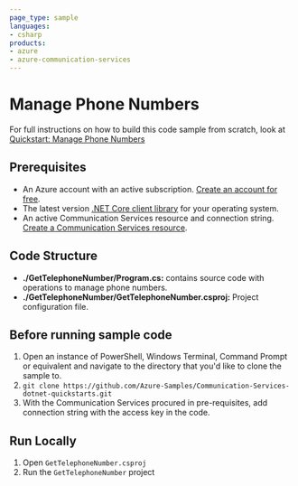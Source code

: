 ```yaml
---
page_type: sample
languages:
- csharp
products:
- azure
- azure-communication-services
---
```


# Manage Phone Numbers

For full instructions on how to build this code sample from scratch, look at [Quickstart: Manage Phone Numbers](https://docs.microsoft.com/en-us/azure/communication-services/quickstarts/telephony-sms/get-phone-number?pivots=programming-language-csharp)

## Prerequisites

- An Azure account with an active subscription. [Create an account for free](https://azure.microsoft.com/free/?WT.mc_id=A261C142F). 
- The latest version [.NET Core client library](https://dotnet.microsoft.com/download/dotnet) for your operating system.
- An active Communication Services resource and connection string. [Create a Communication Services resource](https://docs.microsoft.com/en-us/azure/communication-services/quickstarts/create-communication-resource?tabs=windows&pivots=platform-azp). 

## Code Structure

- **./GetTelephoneNumber/Program.cs:** contains source code with  operations to manage phone numbers.
- **./GetTelephoneNumber/GetTelephoneNumber.csproj:** Project configuration file.

## Before running sample code

1. Open an instance of PowerShell, Windows Terminal, Command Prompt or equivalent and navigate to the directory that you'd like to clone the sample to.
2. `git clone https://github.com/Azure-Samples/Communication-Services-dotnet-quickstarts.git`
3.  With the Communication Services procured in pre-requisites, add connection string with the access key in the code.

## Run Locally

1. Open `GetTelephoneNumber.csproj`
2. Run the `GetTelephoneNumber` project